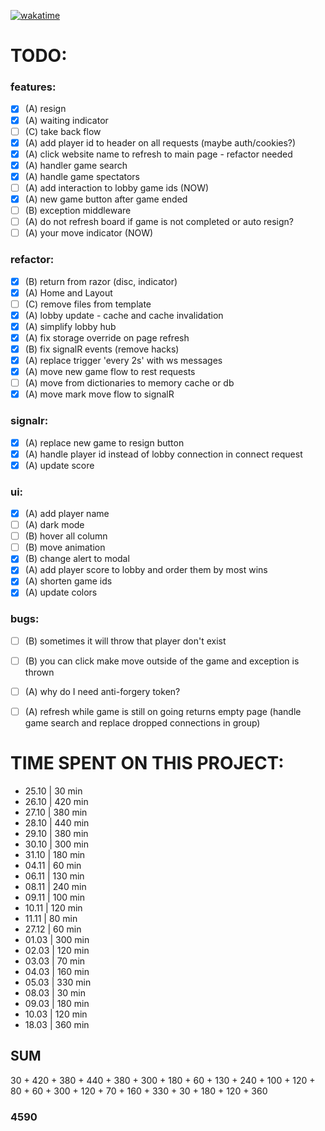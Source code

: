 [![wakatime](https://wakatime.com/badge/user/9f5e6603-f83c-481f-833b-fe7bf79e0c30/project/018b68c1-e566-4e5c-bee2-82f802d59d27.svg)](https://wakatime.com/badge/user/9f5e6603-f83c-481f-833b-fe7bf79e0c30/project/018b68c1-e566-4e5c-bee2-82f802d59d27)

# TODO:
### features:
- [x] (A) resign
- [x] (A) waiting indicator
- [ ] (C) take back flow
- [x] (A) add player id to header on all requests (maybe auth/cookies?)
- [x] (A) click website name to refresh to main page - refactor needed 
- [x] (A) handler game search
- [x] (A) handle game spectators
- [ ] (A) add interaction to lobby game ids (NOW)
- [x] (A) new game button after game ended
- [ ] (B) exception middleware 
- [ ] (A) do not refresh board if game is not completed or auto resign?
- [ ] (A) your move indicator (NOW)

### refactor:
- [x] (B) return from razor (disc, indicator)
- [x] (A) Home and Layout
- [ ] (C) remove files from template
- [x] (A) lobby update - cache and cache invalidation
- [x] (A) simplify lobby hub
- [x] (A) fix storage override on page refresh
- [x] (B) fix signalR events (remove hacks)
- [x] (A) replace trigger 'every 2s' with ws messages  
- [x] (A) move new game flow to rest requests
- [ ] (A) move from dictionaries to memory cache or db
- [x] (A) move mark move flow to signalR  
 
### signalr:
- [x] (A) replace new game to resign button
- [x] (A) handle player id instead of lobby connection in connect request
- [x] (A) update score  

### ui:
- [x] (A) add player name
- [ ] (A) dark mode
- [ ] (B) hover all column
- [ ] (B) move animation
- [x] (B) change alert to modal
- [x] (A) add player score to lobby and order them by most wins
- [x] (A) shorten game ids
- [x] (A) update colors

### bugs:
- [ ] (B) sometimes it will throw that player don't exist
- [ ] (B) you can click make move outside of the game and exception is thrown  
- [ ] (A) why do I need anti-forgery token? 
- [ ] (A) refresh while game is still on going returns empty page (handle game search and replace dropped connections in group)


# TIME SPENT ON THIS PROJECT:
- 25.10 | 30 min
- 26.10 | 420 min
- 27.10 | 380 min
- 28.10 | 440 min
- 29.10 | 380 min
- 30.10 | 300 min
- 31.10 | 180 min
- 04.11 | 60 min
- 06.11 | 130 min
- 08.11 | 240 min
- 09.11 | 100 min
- 10.11 | 120 min
- 11.11 | 80 min
- 27.12 | 60 min
- 01.03 | 300 min
- 02.03 | 120 min
- 03.03 | 70 min
- 04.03 | 160 min
- 05.03 | 330 min
- 08.03 | 30 min
- 09.03 | 180 min
- 10.03 | 120 min
- 18.03 | 360 min  

## SUM
30 + 420 + 380 + 440 + 380 + 300 + 180 + 60 + 130 + 240 + 100 + 120 + 80 + 60 + 300 + 120 + 70 + 160 + 330 + 30 + 180 + 120 + 360
### 4590

